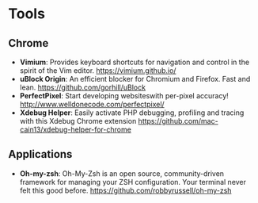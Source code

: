 # Tools

## Chrome

- **Vimium**: Provides keyboard shortcuts for navigation and control in the spirit of the Vim editor. https://vimium.github.io/
- **uBlock Origin**: An efficient blocker for Chromium and Firefox. Fast and lean. https://github.com/gorhill/uBlock
- **PerfectPixel**: Start developing websiteswith per-pixel accuracy! http://www.welldonecode.com/perfectpixel/
- **Xdebug Helper**: Easily activate PHP debugging, profiling and tracing with this Xdebug Chrome extension https://github.com/mac-cain13/xdebug-helper-for-chrome

## Applications

- **Oh-my-zsh**: Oh-My-Zsh is an open source, community-driven framework for managing your ZSH configuration. Your terminal never felt this good before. https://github.com/robbyrussell/oh-my-zsh

